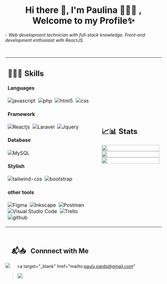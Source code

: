 <h1 align="center"> Hi there 👋,   I'm Paulina 🙋🏽‍♀️ , Welcome to my Profile✨</h1> 

 <p>- <i>Web development technician with full-stack knowledge. Front-end development enthusiast with ReactJS.</i></p>

</br>

<table width="100%" >

 <tr>
    <td width="60%">
     
## 👩🏽‍💻 Skills

#### Languages

![javascript](https://img.shields.io/badge/JavaScript-323330?style=for-the-badge&logo=javascript&logoColor=F7DF1E)&nbsp;
![php](https://img.shields.io/badge/PHP-777BB4?style=for-the-badge&logo=php&logoColor=white)&nbsp;
![html5](https://img.shields.io/badge/HTML5-E34F26?style=for-the-badge&logo=html5&logoColor=white)&nbsp;
![css](https://img.shields.io/badge/CSS-239120?&style=for-the-badge&logo=css3&logoColor=white)&nbsp;

#### Framework

![Reactjs](https://img.shields.io/badge/React-20232A?style=for-the-badge&logo=react&logoColor=61DAFB)&nbsp;
![Laravel](https://img.shields.io/badge/Laravel-FF2D20?style=for-the-badge&logo=laravel&logoColor=white)&nbsp;
![Jquery](https://img.shields.io/badge/jQuery-0769AD?style=flat&logo=jquery&logoColor=white)&nbsp;

#### Database

![MySQL](https://img.shields.io/badge/MySQL-00000F?style=for-the-badge&logo=mysql&logoColor=white)&nbsp;

#### Stylish

![tailwind-css](https://img.shields.io/badge/Tailwind_CSS-38B2AC?style=for-the-badge&logo=tailwind-css&logoColor=white)&nbsp;
![bootstrap](https://img.shields.io/badge/Bootstrap-563D7C?style=for-the-badge&logo=bootstrap&logoColor=white)&nbsp;



#### other tools

![Figma](https://img.shields.io/badge/Figma-F24E1E?style=for-the-badge&logo=figma&logoColor=white)&nbsp;
![Inkscape](https://img.shields.io/badge/Inkscape-000000?style=for-the-badge&logo=Inkscape&logoColor=white)&nbsp;
![Postman](https://img.shields.io/badge/Postman-FF6C37?style=for-the-badge&logo=postman&logoColor=white)&nbsp;
![Visual Studio Code](https://img.shields.io/badge/Visual%20Studio%20Code-0078d7.svg?style=for-the-badge&logo=visual-studio-code&logoColor=white)&nbsp;
![Trello](https://img.shields.io/badge/Trello-0052CC?style=for-the-badge&logo=trello&logoColor=white)&nbsp;
![github](https://img.shields.io/badge/GitHub-100000?style=for-the-badge&logo=github&logoColor=white)&nbsp;


     
</td>
    <td>
  
## 📈📊 Stats


<p align="center">
  <img width="100%" src="https://github-readme-stats.vercel.app/api?username=paulyPAREDES&theme=algolia&show_icons=true&bg_color=transparent&title_color=navy&text_color=black" />
 </br>
  <img width="100%" src="https://github-readme-streak-stats.herokuapp.com/?user=paulyPAREDES&theme=white&hide_border=false"/>
 </br>
  <img width="100%" src="https://github-readme-stats.vercel.app/api/top-langs/?username=paulyPAREDES&exclude_repo=Portfolio,HomePal&langs_count=7&layout=compact&bg_color=transparent" />
</p>
     
  </td>
 </tr>
</table>

</br>


## &nbsp; &nbsp; 📬📥 &nbsp; Connnect with Me

<a target="_blank" href="https://www.linkedin.com/in/paulina-sarai-paredes-092093211/"><img src="https://img.shields.io/badge/-LinkedIn-0077B5?style=for-the-badge&logo=Linkedin&logoColor=white"></img></a>
&emsp;
<a target="_blank" href="mailto:pauly.pards@gmail.com"
><img src="https://img.shields.io/badge/-Gmail-D14836?style=for-the-badge&logo=Gmail&logoColor=white"></img></a>
&emsp;


<br/>


</br>
</br>





